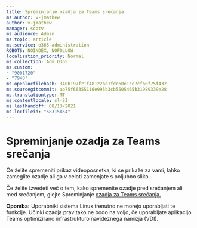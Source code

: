 ```yaml
---
title: Spreminjanje ozadja za Teams srečanja
ms.author: v-jmathew
author: v-jmathew
manager: scotv
ms.audience: Admin
ms.topic: article
ms.service: o365-administration
ROBOTS: NOINDEX, NOFOLLOW
localization_priority: Normal
ms.collection: Adm_O365
ms.custom:
- "9001720"
- "7948"
ms.openlocfilehash: 340b197f21f48122ba1fdc60e1ce7cfb0f75f432
ms.sourcegitcommit: ab75f66355116e995b3cb5505465b31989339e28
ms.translationtype: MT
ms.contentlocale: sl-SI
ms.lasthandoff: 08/13/2021
ms.locfileid: "58315854"
---
```

# <a name="change-your-background-for-a-teams-meeting"></a>Spreminjanje ozadja za Teams srečanja

Če želite spremeniti prikaz videoposnetka, ki se prikaže za vami, lahko zameglite ozadje ali ga v celoti zamenjate s poljubno sliko.

Če želite izvedeti več o tem, kako spremenite ozadje pred srečanjem ali med srečanjem, glejte Spreminjanje [ozadja za Teams srečanja.](https://support.microsoft.com/office/change-your-background-for-a-teams-meeting-f77a2381-443a-499d-825e-509a140f4780)

**Opomba:** Uporabniki sistema Linux trenutno ne morejo uporabljati te funkcije. Učinki ozadja prav tako ne bodo na voljo, če uporabljate aplikacijo Teams optimizirano infrastrukturo navideznega namizja (VDI).
